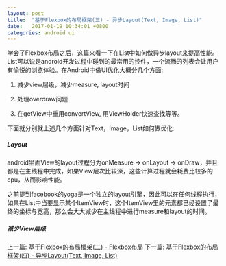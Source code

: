 ```yaml
---
layout: post
title:  "基于Flexbox的布局框架(三) - 异步Layout(Text, Image, List)"
date:   2017-01-19 10:34:01 +0800
categories: android ui
---
```

学会了Flexbox布局之后，这篇来看一下在List中如何做异步layout来提高性能。List可以说是android开发过程中碰到的最常用的控件，一个流畅的列表会让用户有愉悦的浏览体验。在Android中做UI优化大概分几个方面:

1. 减少view层级，减少measure, layout时间

2. 处理overdraw问题

3. 在getView中重用convertView, 用ViewHolder快速查找等等。

下面就分别就上述几个方面针对Text，Image，List如何做优化:

##### Layout
android里面View的layout过程分为onMeasure -> onLayout -> onDraw，并且都是在主线程中完成，如果View层次比较深，这些计算过程就会耗费比较多的cpu，从而影响性能。

之前提到facebook的yoga是一个独立的layout引擎，因此可以在任何线程执行，如果在List中当要显示某个ItemView时，这个ItemView里的元素都已经设置了最终的坐标与宽高，那么会大大减少在主线程中进行measure和layout的时间。


##### 减少View层级


上一篇:
[基于Flexbox的布局框架(二) - Flexbox布局][part1]
下一篇:
[基于Flexbox的布局框架(四) - 异步Layout(Text, Image, List)][part3]

[flexbox语法]:http://www.ruanyifeng.com/blog/2015/07/flex-grammar.html?utm_source=tuicool
[flexbox示例]:http://www.ruanyifeng.com/blog/2015/07/flex-examples.html
[flexbox guide]:https://scotch.io/tutorials/a-visual-guide-to-css3-flexbox-properties
[guide to flexbox]:https://css-tricks.com/snippets/css/a-guide-to-flexbox/
[flexbox-layout github]:https://github.com/google/flexbox-layout/
[yoga github]:https://github.com/facebook/yoga
[yoga website]:https://facebook.github.io/yoga/
[yoga java api]:https://facebook.github.io/yoga/docs/api/java/
[part1]:https://shuijwan.github.io//android/ui/2017/01/15/基于Flexbox的布局框架(二)-Flexbox布局.html
[part3]:https://shuijwan.github.io/android/ui/2017/01/19/基于Flexbox的布局框架(三)-异步Layout(Text,Image,List).html
